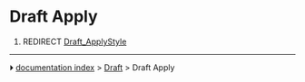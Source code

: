 # Draft Apply
1.  REDIRECT [Draft_ApplyStyle](Draft_ApplyStyle.md)



---
⏵ [documentation index](../README.md) > [Draft](Draft_Workbench.md) > Draft Apply
